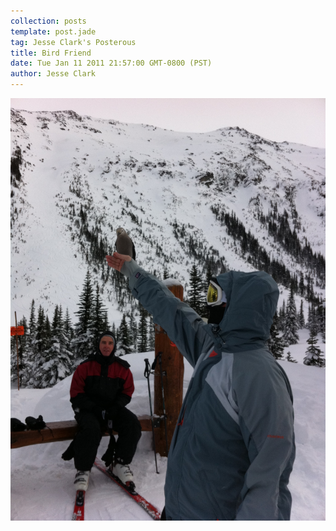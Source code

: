 ```yaml
---
collection: posts
template: post.jade
tag: Jesse Clark's Posterous
title: Bird Friend
date: Tue Jan 11 2011 21:57:00 GMT-0800 (PST)
author: Jesse Clark
---
```

<img src='/posterous-import/2011/01/19925259-photo.JPG'>
